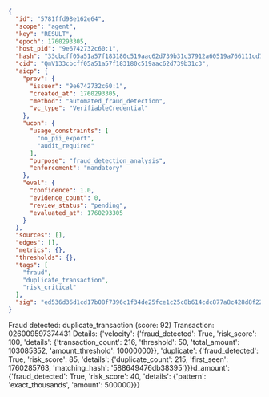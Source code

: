 ```json
{
  "id": "5781ffd98e162e64",
  "scope": "agent",
  "key": "RESULT",
  "epoch": 1760293305,
  "host_pid": "9e6742732c60:1",
  "hash": "33cbcff05a51a57f183180c519aac62d739b31c37912a60519a766111cd7a706",
  "cid": "QmV133cbcff05a51a57f183180c519aac62d739b31c3",
  "aicp": {
    "prov": {
      "issuer": "9e6742732c60:1",
      "created_at": 1760293305,
      "method": "automated_fraud_detection",
      "vc_type": "VerifiableCredential"
    },
    "ucon": {
      "usage_constraints": [
        "no_pii_export",
        "audit_required"
      ],
      "purpose": "fraud_detection_analysis",
      "enforcement": "mandatory"
    },
    "eval": {
      "confidence": 1.0,
      "evidence_count": 0,
      "review_status": "pending",
      "evaluated_at": 1760293305
    }
  },
  "sources": [],
  "edges": [],
  "metrics": {},
  "thresholds": {},
  "tags": [
    "fraud",
    "duplicate_transaction",
    "risk_critical"
  ],
  "sig": "ed536d36d1cd17b08f7396c1f34de25fce1c25c8b614cdc877a8c428d8f220c7"
}
```

Fraud detected: duplicate_transaction (score: 92)
Transaction: 026009597374431
Details: {'velocity': {'fraud_detected': True, 'risk_score': 100, 'details': {'transaction_count': 216, 'threshold': 50, 'total_amount': 103085352, 'amount_threshold': 10000000}}, 'duplicate': {'fraud_detected': True, 'risk_score': 85, 'details': {'duplicate_count': 215, 'first_seen': 1760285763, 'matching_hash': '588649476db38395'}}}d_amount': {'fraud_detected': True, 'risk_score': 40, 'details': {'pattern': 'exact_thousands', 'amount': 500000}}}